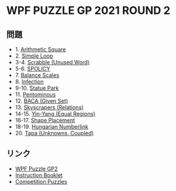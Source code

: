 # WPF PUZZLE GP 2021 ROUND 2

## 問題
- 1\. [Arithmetic Square](../puzzle/arithmeticsquare.md)
- 2\. [Simple Loop](../puzzle/simpleloop.md)
- 3-4. [Scrabble (Unused Word)](../puzzle/scrabble.md)
- 5-6. [SPOLICY](../puzzle/spolicy.md)
- 7\. [Balance Scales](../puzzle/balancescales.md)
- 8\. [Infection](../puzzle/infection.md)
- 9-10. [Statue Park](../puzzle/statuepark.md)
- 11\. [Pentominous](../puzzle/pentominous.md)
- 12\. [BACA (Given Set)](../puzzle/baca-givenset.md)
- 13\. [Skyscrapers (Relations)](../puzzle/skyscrapers-relations.md)
- 14-15. [Yin-Yang (Equal Regions)](../puzzle/yinyang-equalregions.md)
- 16-17. [Shape Placement](../puzzle/shapeplacement.md)
- 18-19. [Hungarian Numberlink](../puzzle/hungarian-numberlink.md)
- 20\. [Tapa (Unknowns, Coupled)](../puzzle/tapa-unknownscoupled.md)

## リンク
- [WPF Puzzle GP2](https://gp.worldpuzzle.org/content/wpf-puzzle-gp2-6)
- [Instruction Booklet](https://gp.worldpuzzle.org/content/instruction-booklet-116)
- [Competition Puzzles](https://gp.worldpuzzle.org/content/competition-puzzles-81)
